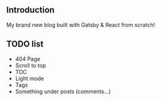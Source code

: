 ## Introduction

My brand new blog built with Gatsby & React from scratch!

## TODO list

-   404 Page
-   Scroll to top
-   TOC
-   Light mode
-   Tags
-   Something under posts (comments...)
